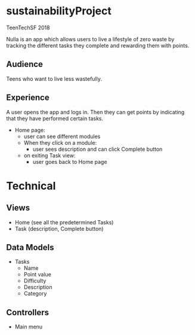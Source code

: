 # sustainabilityProject
TeenTechSF 2018 

Nulla is an app which allows users to live a lifestyle of zero waste by tracking the different tasks they complete and rewarding them with points.

## Audience
Teens who want to live less wastefully.

## Experience
A user opens the app and logs in. Then they can get points by indicating that they have performed certain tasks.
- Home page:
  - user can see different modules
  - When they click on a module:
    - user sees description and can click Complete button
  - on exiting Task view:
    - user goes back to Home page

# Technical

## Views
- Home (see all the predetermined Tasks)
- Task (description, Complete button)

## Data Models
- Tasks
  - Name
  - Point value
  - Difficulty
  - Description
  - Category

## Controllers
- Main menu

